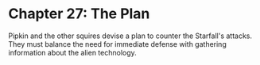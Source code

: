 # Chapter 27: The Plan

Pipkin and the other squires devise a plan to counter the Starfall's attacks. They must balance the need for immediate defense with gathering information about the alien technology.
